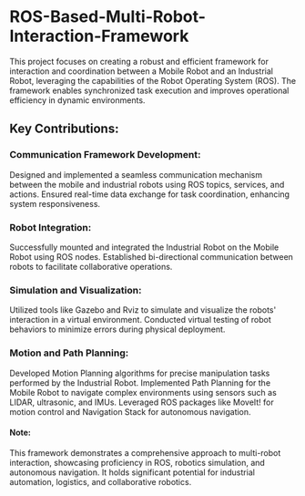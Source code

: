 # ROS-Based-Multi-Robot-Interaction-Framework


This project focuses on creating a robust and efficient framework for interaction and coordination between a Mobile Robot and an Industrial Robot, leveraging the capabilities of the Robot Operating System (ROS). The framework enables synchronized task execution and improves operational efficiency in dynamic environments.

## Key Contributions:
### Communication Framework Development:

Designed and implemented a seamless communication mechanism between the mobile and industrial robots using ROS topics, services, and actions.
Ensured real-time data exchange for task coordination, enhancing system responsiveness.

### Robot Integration:

Successfully mounted and integrated the Industrial Robot on the Mobile Robot using ROS nodes.
Established bi-directional communication between robots to facilitate collaborative operations.

### Simulation and Visualization:

Utilized tools like Gazebo and Rviz to simulate and visualize the robots' interaction in a virtual environment.
Conducted virtual testing of robot behaviors to minimize errors during physical deployment.

### Motion and Path Planning:

Developed Motion Planning algorithms for precise manipulation tasks performed by the Industrial Robot.
Implemented Path Planning for the Mobile Robot to navigate complex environments using sensors such as LIDAR, ultrasonic, and IMUs.
Leveraged ROS packages like MoveIt! for motion control and Navigation Stack for autonomous navigation.


#### Note:
This framework demonstrates a comprehensive approach to multi-robot interaction, showcasing proficiency in ROS, robotics simulation, and autonomous navigation. It holds significant potential for industrial automation, logistics, and collaborative robotics.
